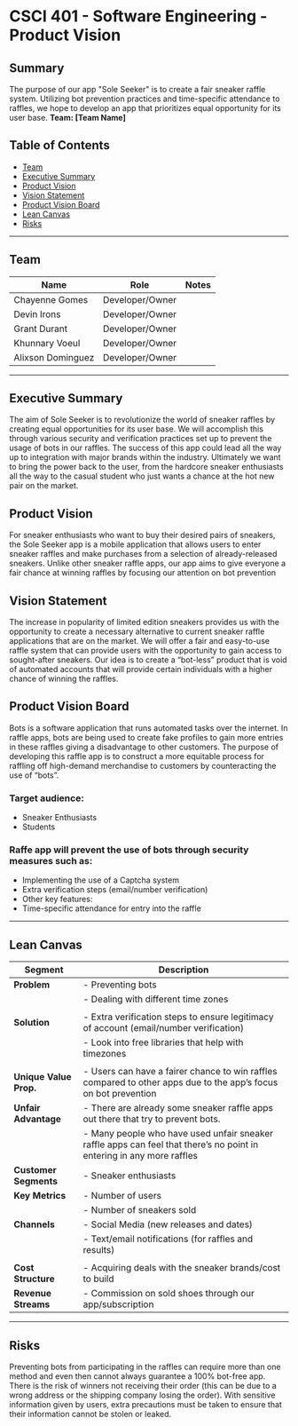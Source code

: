 # CSCI 401 - Software Engineering - Product Vision

## Summary
The purpose of our app "Sole Seeker" is to create a fair sneaker raffle system. Utilizing bot prevention practices and time-specific attendance to raffles, we hope to develop an app that prioritizes equal opportunity for its user base.
**Team: [Team Name]**

## Table of Contents

- [Team](#team)
- [Executive Summary](#executive-summary)
- [Product Vision](#product-vision)
- [Vision Statement](#vision-statement)
- [Product Vision Board](#product-vision-board)
- [Lean Canvas](#lean-canvas)
- [Risks](#risks)

---

## Team

| Name               | Role                  | Notes |
|--------------------|-----------------------|-------|
| Chayenne Gomes     | Developer/Owner       |       |
| Devin Irons        | Developer/Owner       |       |
| Grant Durant       | Developer/Owner       |       |
| Khunnary Voeul     | Developer/Owner       |       |
| Alixson Dominguez  | Developer/Owner       |       |
---

## Executive Summary

The aim of Sole Seeker is to revolutionize the world of sneaker raffles by creating equal opportunities for its user base. We will accomplish this through various security and verification practices set up to prevent the usage of bots in our raffles. The success of this app could lead all the way up to integration with major brands within the industry. Ultimately we want to bring the power back to the user, from the hardcore sneaker enthusiasts all the way to the casual student who just wants a chance at the hot new pair on the market. 

## Product Vision

For sneaker enthusiasts who want to buy their desired pairs of sneakers, the Sole Seeker app is a mobile application that allows users to enter sneaker raffles and make purchases from a selection of already-released sneakers. Unlike other sneaker raffle apps, our app aims to give everyone a fair chance at winning raffles by focusing our attention on bot prevention

## Vision Statement

The increase in popularity of limited edition sneakers provides us with the opportunity to create a necessary alternative to current sneaker raffle applications that are on the market. We will offer a fair and easy-to-use raffle system that can provide users with the opportunity to gain access to sought-after sneakers. Our idea is to create a “bot-less” product that is void of automated accounts that will provide certain individuals with a higher chance of winning the raffles.

## Product Vision Board

Bots is a software application that runs automated tasks over the internet. In raffle apps, bots are being used to create fake profiles to gain more entries in these raffles giving a disadvantage to other customers. The purpose of developing this raffle app is to construct a more equitable process for raffling off high-demand merchandise to customers by counteracting the use of “bots”.

### Target audience:
- Sneaker Enthusiasts
- Students

### Raffe app will prevent the use of bots through security measures such as:
- Implementing the use of a Captcha system
- Extra verification steps (email/number verification)
- Other key features:
- Time-specific attendance for entry into the raffle


---
## Lean Canvas

| **Segment**              | **Description**                                      |
|--------------------------|------------------------------------------------------|
| **Problem**              | - Preventing bots                                    |
|                          | - Dealing with different time zones                  |
|                          |                                                      |
| **Solution**             | - Extra verification steps to ensure legitimacy of account (email/number verification)|
|                          | - Look into free libraries that help with timezones  |
|                          |                                                      |
| **Unique Value Prop.**   | - Users can have a fairer chance to win raffles compared to other apps due to the app’s focus on bot prevention|
| **Unfair Advantage**     | - There are already some sneaker raffle apps out there that try to prevent bots.|
|                          | - Many people who have used unfair sneaker raffle apps can feel that there’s no point in entering in any more raffles|
| **Customer Segments**    | - Sneaker enthusiasts                                |
| **Key Metrics**          | - Number of users                                    |
|                          | - Number of sneakers sold                            |
| **Channels**             | - Social Media (new releases and dates)              |
|                          | - Text/email notifications (for raffles and results) |
|                          |                                                      |
| **Cost Structure**       | - Acquiring deals with the sneaker brands/cost to build|
| **Revenue Streams**      | - Commission on sold shoes through our app/subscription|

---

## Risks
Preventing bots from participating in the raffles can require more than one method and even then cannot always guarantee a 100% bot-free app. There is the risk of winners not receiving their order (this can be due to a wrong address or the shipping company losing the order). With sensitive information given by users, extra precautions must be taken to ensure that their information cannot be stolen or leaked.
